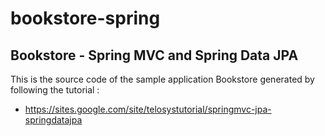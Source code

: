 bookstore-spring
================

Bookstore - Spring MVC and Spring Data JPA
------------

This is the source code of the sample application Bookstore generated by following the tutorial :
* https://sites.google.com/site/telosystutorial/springmvc-jpa-springdatajpa
